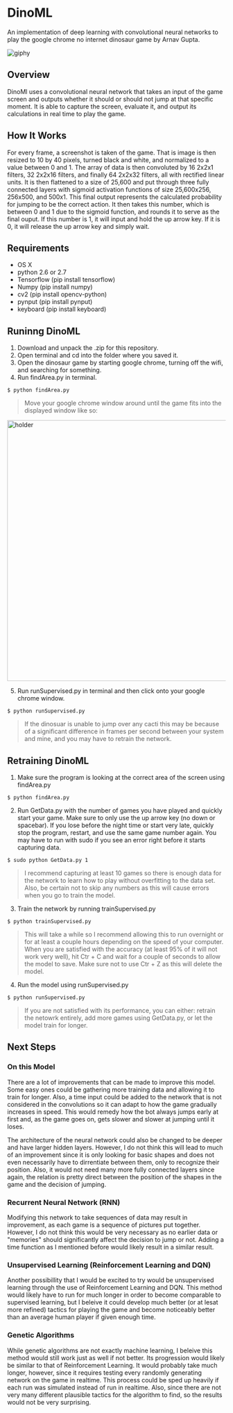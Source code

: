 # DinoML
An implementation of deep learning with convolutional neural networks to play the google chrome no internet dinosaur game by Arnav Gupta.

![giphy](https://user-images.githubusercontent.com/31298849/34912125-9ee2cf30-f88d-11e7-8e19-3de9e1faf5c2.gif)

## Overview

DinoMl uses a convolutional neural network that takes an input of the game screen and outputs whether it should or should not jump at that specific moment. It is able to capture the screen, evaluate it, and output its calculations in real time to play the game.

## How It Works

For every frame, a screenshot is taken of the game. That is image is then resized to 10 by 40 pixels, turned black and white, and normalized to a value between 0 and 1. The array of data is then convoluted by 16 2x2x1 filters, 32 2x2x16 filters, and finally 64 2x2x32 filters, all with rectified linear units. It is then flattened to a size of 25,600 and put through three fully connected layers with sigmoid activation functions of size 25,600x256, 256x500, and 500x1. This final output represents the calculated probability for jumping to be the correct action. It then takes this number, which is between 0 and 1 due to the sigmoid function, and rounds it to serve as the final ouput. If this number is 1, it will input and hold the up arrow key. If it is 0, it will release the up arrow key and simply wait.

## Requirements

* OS X
* python 2.6 or 2.7
* Tensorflow (pip install tensorflow)
* Numpy      (pip install numpy)
* cv2        (pip install opencv-python)
* pynput     (pip install pynput)
* keyboard   (pip install keyboard)

## Runinng DinoML

1. Download and unpack the .zip for this repository.
2. Open terminal and cd into the folder where you saved it.
3. Open the dinosaur game by starting google chrome, turning off the wifi, and searching for something.
4. Run findArea.py in terminal.

```
$ python findArea.py
```

>Move your google chrome window around until the game fits into the displayed window like so:
<img width="600" alt="holder" src="https://user-images.githubusercontent.com/31298849/34912316-62c0946e-f893-11e7-9b5d-3176f3dac43d.png">

5. Run runSupervised.py in terminal and then click onto your google chrome window.

```
$ python runSupervised.py
```

>If the dinosuar is unable to jump over any cacti this may be because of a significant difference in frames per second between your system and mine, and you may have to retrain the network.

## Retraining DinoML

1. Make sure the program is looking at the correct area of the screen using findArea.py

```
$ python findArea.py
```
2. Run GetData.py with the number of games you have played and quickly start your game. Make sure to only use the up arrow key (no down or spacebar). If you lose before the night time or start very late, quickly stop the program, restart, and use the same game number again. You may have to run with sudo if you see an error right before it starts capturing data.

```
$ sudo python GetData.py 1
```
>I recommend capturing at least 10 games so there is enough data for the network to learn how to play without overfitting to the data set. Also, be certain not to skip any numbers as this will cause errors when you go to train the model.

3. Train the network by running trainSupervised.py

```
$ python trainSupervised.py
```
>This will take a while so I recommend allowing this to run overnight or for at least a couple hours depending on the speed of your computer. When you are satisfied with the accuracy (at least 95% of it will not work very well), hit Ctr + C and wait for a couple of seconds to allow the model to save. Make sure not to use Ctr + Z as this will delete the model.

4. Run the model using runSupervised.py

```
$ python runSupervised.py
```
>If you are not satisfied with its performance, you can either: retrain the netowrk entirely, add more games using GetData.py, or let the model train for longer.

## Next Steps

### On this Model
There are a lot of improvements that can be made to improve this model. Some easy ones could be gathering more training data and allowing it to train for longer. Also, a time input could be added to the network that is not considered in the convolutions so it can adapt to how the game gradually increases in speed. This would remedy how the bot always jumps early at first and, as the game goes on, gets slower and slower at jumping until it loses.

The architecture of the neural network could also be changed to be deeper and have larger hidden layers. However, I do not think this will lead to much of an improvement since it is only looking for basic shapes and does not even necessarily have to dirrentiate between them, only to recognize their position. Also, it would not need many more fully connected layers since again, the relation is pretty direct between the position of the shapes in the game and the decision of jumping.

### Recurrent Neural Network (RNN)
Modifying this network to take sequences of data may result in improvement, as each game is a sequence of pictures put together. However, I do not think this would be very necessary as no earlier data or "memories" should significantly affect the decision to jump or not. Adding a time function as I mentioned before would likely result in a similar result.

### Unsupervised Learning (Reinforcement Learning and DQN)
Another possibillity that I would be excited to try would be unsupervised learning through the use of Reinforcement Learning and DQN. This method would likely have to run for much longer in order to become comparable to supervised learning, but I beleive it could develop much better (or at lesat more refined) tactics for playing the game and become noticeably better than an average human player if given enough time.

### Genetic Algorithms
While genetic algorithms are not exactly machine learning, I beleive this method would still work just as well if not better. Its progression would likely be similar to that of Reinforcement Learning. It would probably take much longer, however, since it requires testing every randomly generating network on the game in realtime. This process could be sped up heavily if each run was simulated instead of run in realtime. Also, since there are not very many different plausible tactics for the algorithm to find, so the results would not be very surprising.
